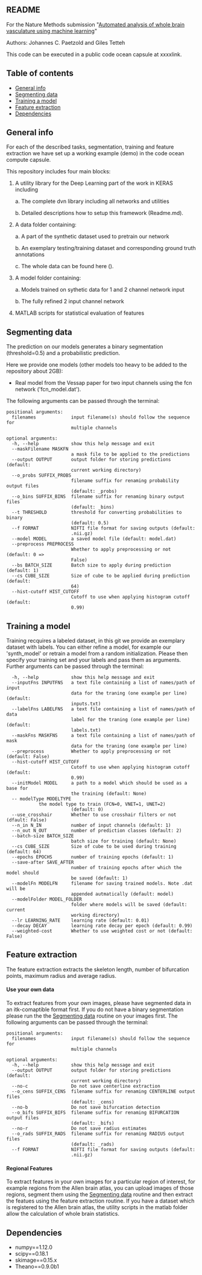 ## README 

For the Nature Methods submission "[Automated analysis of whole brain vasculature using machine learning](https://www.biorxiv.org/content/10.1101/613257v1)"

Authors:  Johannes C. Paetzold and Giles Tetteh

This code can be executed in a public code ocean capsule at xxxxlink.

## Table of contents

* [General info](#general-info)
* [Segmenting data](#test)
* [Training a model](#train)
* [Feature extraction](#feats)
* [Dependencies](#depend)

## General info

For each of the described tasks, segmentation, training and feature extraction we have  set up a working example (demo) in the code ocean compute capsule. 

This repository includes four main blocks:

1. A utility library for the Deep Learning part of the work in KERAS including 
	
	a. The complete dvn library including all networks and utilities
	
	b. Detailed descriptions how to setup this framework (Readme.md).	
	
2.  A data folder containing:
	
	a. A part of the synthetic dataset used to pretrain our network	

	b. An exemplary testing/training dataset and corresponding ground truth annotations

	c. The whole data can be found here (). 

3. A model folder containing:
	
	a. Models trained on sythetic data for 1 and 2 channel network input
	
	b. The fully refined 2 input channel network
	
4. MATLAB scripts for statistical evaluation of features


## Segmenting data

The prediction on our models generates a binary segmentation (threshold=0.5) and a probabilistic prediction.

Here we provide one models (other models too heavy to be added to the repository about 2GB):

* Real model from the Vessap paper for two input channels using the fcn network ('fcn_model.dat').

The following arguments can be passed through the terminal:
```
positional arguments:
  filenames             input filename(s) should follow the sequence for
                        multiple channels

optional arguments:
  -h, --help            show this help message and exit
  --maskFilename MASKFN
                        a mask file to be applied to the predictions
  --output OUTPUT       output folder for storing predictions (default:
                        current working directory)
  --o_probs SUFFIX_PROBS
                        filename suffix for renaming probability output files
                        (default: _probs)
  --o_bins SUFFIX_BINS  filename suffix for renaming binary output files
                        (default: _bins)
  --t THRESHOLD         threshold for converting probabilities to binary
                        (default: 0.5)
  --f FORMAT            NIFTI file format for saving outputs (default:
                        .nii.gz)
  --model MODEL         a saved model file (default: model.dat)
  --preprocess PREPROCESS
                        Whether to apply preprocessing or not (default: 0 =>
                        False)
  --bs BATCH_SIZE       Batch size to apply during prediction (default: 1)
  --cs CUBE_SIZE        Size of cube to be applied during prediction (default:
                        64)
  --hist-cutoff HIST_CUTOFF
                        Cutoff to use when applying histogram cutoff (default:
                        0.99)
 ```

## Training a model

Training recquires a labeled dataset, in this git we provide an exemplary dataset with labels. You can either refine a model, for example our 'synth_model' or retrain a model from a random initialization. Please then specify your training set and your labels and pass them as arguments. Further arguments can be passed through the terminal:
```
  -h, --help            show this help message and exit
  --inputFns INPUTFNS   a text file containing a list of names/path of input
                        data for the traning (one example per line) (default:
                        inputs.txt)
  --labelFns LABELFNS   a text file containing a list of names/path of data
                        label for the traning (one example per line) (default:
                        labels.txt)
  --maskFns MASKFNS     a text file containing a list of names/path of mask
                        data for the traning (one example per line)
  --preprocess          Whether to apply preprocessing or not (default: False)
  --hist-cutoff HIST_CUTOFF
                        Cutoff to use when applying histogram cutoff (default:
                        0.99)
  --initModel MODEL     a path to a model which should be used as a base for
                        the training (default: None)
  -- modelType MODELTYPE
			the model type to train (FCN=0, VNET=1, UNET=2)
                        (default: 0)
  --use_crosshair       Whether to use crosshair filters or not (dfault: False)
  --n_in N_IN           number of input channels (default: 1)
  --n_out N_OUT         number of prediction classes (default: 2)
  --batch-size BATCH_SIZE
                        batch size for training (default: None)
  --cs CUBE_SIZE        Size of cube to be used during training (default: 64)
  --epochs EPOCHS       number of training epochs (default: 1)
  --save-after SAVE_AFTER
                        number of training epochs after which the model should
                        be saved (default: 1)
  --modelFn MODELFN     filename for saving trained models. Note .dat will be
                        appended autmatically (default: model)
  --modelFolder MODEL_FOLDER
                        folder where models will be saved (default: current
                        working directory)
  --lr LEARNING_RATE    learning rate (default: 0.01)
  --decay DECAY         learning rate decay per epoch (default: 0.99)
  --weighted-cost       Whether to use weighted cost or not (default: False)
```

## Feature extraction

The feature extraction extracts the skeleton length, number of bifurcation points, maximum radius and average radius.

#### Use your own data

To extract features from your own images, please have segmented data in an itk-comaptible format first. If you do not have a binary segmentation please run the the [Segmenting data](#test) routine on your images first. The following arguments can be passed through the terminal:
```
positional arguments:
  filenames             input filename(s) should follow the sequence for
                        multiple channels

optional arguments:
  -h, --help            show this help message and exit
  --output OUTPUT       output folder for storing predictions (default:
                        current working directory)
  --no-c                Do not save centerline extraction
  --o_cens SUFFIX_CENS  filename suffix for renaming CENTERLINE output files
                        (default: _cens)
  --no-b                Do not save bifurcation detection
  --o_bifs SUFFIX_BIFS  filename suffix for renaming BIFURCATION output files
                        (default: _bifs)
  --no-r                Do not save radius estimates
  --o_rads SUFFIX_RADS  filename suffix for renaming RADIUS output files
                        (default: _rads)
  --f FORMAT            NIFTI file format for saving outputs (default:
                        .nii.gz)
```
#### Regional Features

To extract features in your own images for a particular region of interest, for example regions from the Allen brain atlas, you can upload images of those regions, segment them using the [Segmenting data](#test) routine and then extract the featues using the feature extraction routine. If you have a dataset which is registered to the Allen brain atlas, the utility scripts in the matlab folder allow the calculation of whole brain statistics. 



## Dependencies

* numpy==1.12.0 
* scipy==0.18.1 
* skimage==0.15.x
* Theano==0.9.0b1
